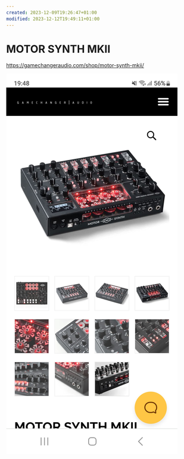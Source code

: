 ```yaml
---
created: 2023-12-09T19:26:47+01:00
modified: 2023-12-12T19:49:11+01:00
---
```


# MOTOR SYNTH MKII

https://gamechangeraudio.com/shop/motor-synth-mkii/

![Image](../_asset/1f42694d77cdeeb96d14a8e15ee7ceec.jpg)
